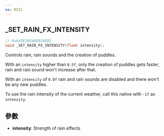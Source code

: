```yaml
---
ns: MISC
---
```

## _SET_RAIN_FX_INTENSITY

```c
// 0x643E26EA6E024D92
void _SET_RAIN_FX_INTENSITY(float intensity);
```

Controls rain, rain sounds and the creation of puddles.

With an `intensity` higher than `0.5f`, only the creation of puddles gets faster, rain and rain sound won't increase after that.

With an `intensity` of `0.0f` rain and rain sounds are disabled and there won't be any new puddles.

To use the rain intensity of the current weather, call this native with `-1f` as `intensity`.

## 參數
* **intensity**: Strength of rain effects
